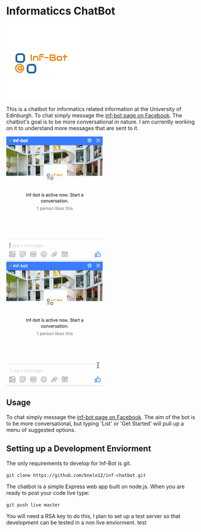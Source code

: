 # Informaticcs ChatBot

<img src="example/logo.png"/>

This is a chatbot for informatics related information at the University of Edinburgh. To chat simply message the [inf-bot page on Facebook](https://www.facebook.com/infobot12). The chatbot's goal is to be more conversational in nature. I am currently working on it to understand more messages that are sent to it.


<img src="example/chat_example.gif"/>&nbsp;&nbsp;&nbsp;&nbsp;&nbsp;&nbsp;&nbsp;&nbsp;&nbsp;&nbsp;&nbsp;&nbsp;&nbsp;&nbsp;&nbsp;&nbsp;&nbsp;&nbsp;<img src="example/get_started.gif"/>

## Usage

To chat simply message the [inf-bot page on Facebook](https://www.facebook.com/infobot12). The aim of the bot is to be more conversational, but typing 'List' or 'Get Started' will pull up a menu of suggested options. 

## Setting up a Development Enviorment

The only requirements to develop for Inf-Bot is git.

`git clone https://github.com/bnelo12/inf-chatbot.git`

The chatbot is a simple Express web app built on node.js. When you are ready to post your code live type:

`git push live master`

You will need a RSA key to do this, I plan to set up a test server so that development can be tested in a non live enviorment. test
